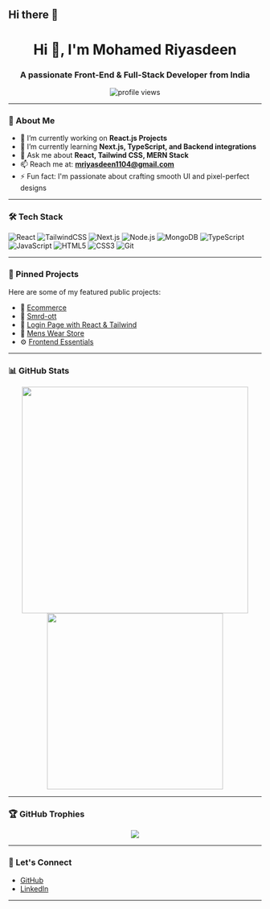 ## Hi there 👋

<!--
**Smrd1104/Smrd1104** is a ✨ _special_ ✨ repository because its `README.md` (this file) appears on your GitHub profile.

Here are some ideas to get you started:

- 🔭 I’m currently working on ...
- 🌱 I’m currently learning ...
- 👯 I’m looking to collaborate on ...
- 🤔 I’m looking for help with ...
- 💬 Ask me about ...
- 📫 How to reach me: ...
- 😄 Pronouns: ...
- ⚡ Fun fact: ...
--> 

<h1 align="center">Hi 👋, I'm Mohamed Riyasdeen</h1>
<h3 align="center">A passionate Front-End & Full-Stack Developer from India</h3>

<p align="center">
  <img src="https://komarev.com/ghpvc/?username=Smrd1104&label=Profile%20views&color=0e75b6&style=flat" alt="profile views" />
</p>

---

### 🚀 About Me

- 🔭 I’m currently working on **React.js Projects**
- 🌱 I’m currently learning **Next.js, TypeScript, and Backend integrations**
- 💬 Ask me about **React, Tailwind CSS, MERN Stack**
- 📫 Reach me at: **mriyasdeen1104@gmail.com**
- ⚡ Fun fact: I'm passionate about crafting smooth UI and pixel-perfect designs

---

### 🛠️ Tech Stack

![React](https://img.shields.io/badge/-React-black?style=flat-square&logo=react)
![TailwindCSS](https://img.shields.io/badge/-TailwindCSS-black?style=flat-square&logo=tailwind-css)
![Next.js](https://img.shields.io/badge/-Next.js-black?style=flat-square&logo=next.js)
![Node.js](https://img.shields.io/badge/-Node.js-black?style=flat-square&logo=node.js)
![MongoDB](https://img.shields.io/badge/-MongoDB-black?style=flat-square&logo=mongodb)
![TypeScript](https://img.shields.io/badge/-TypeScript-black?style=flat-square&logo=typescript)
![JavaScript](https://img.shields.io/badge/-JavaScript-black?style=flat-square&logo=javascript)
![HTML5](https://img.shields.io/badge/-HTML5-black?style=flat-square&logo=html5)
![CSS3](https://img.shields.io/badge/-CSS3-black?style=flat-square&logo=css3)
![Git](https://img.shields.io/badge/-Git-black?style=flat-square&logo=git)

---

### 📌 Pinned Projects

Here are some of my featured public projects:

- 🛒 [Ecommerce](https://github.com/Smrd1104/ecommerce)
- 🧪 [Smrd-ott](https://github.com/Smrd1104/smrd-ott)
- 🎨 [Login Page with React & Tailwind](https://github.com/Smrd1104/login-page-react-tailwind)
- 🧥 [Mens Wear Store](https://github.com/Smrd1104/mens-wear)
- ⚙️ [Frontend Essentials](https://github.com/Smrd1104/frontend)

---

### 📊 GitHub Stats

<p align="center">
  <img src="https://github-readme-stats.vercel.app/api?username=Smrd1104&show_icons=true&theme=radical" width="450" />
  <img src="https://github-readme-stats.vercel.app/api/top-langs/?username=Smrd1104&layout=compact&theme=radical" width="350" />
</p>

---

### 🏆 GitHub Trophies

<p align="center">
  <img src="https://github-profile-trophy.vercel.app/?username=Smrd1104&theme=radical&column=7" />
</p>

---

### 🤝 Let's Connect

- [GitHub](https://github.com/Smrd1104)
- [LinkedIn](https://www.linkedin.com/in/mohamed-riyasdeen-11mrd97/) <!-- Replace with your actual LinkedIn link -->


---


